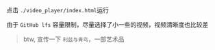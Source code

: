 点击 `./video_player/index.html`运行

由于 `GitHub lfs` 容量限制，尽量选择了小一些的视频，视频清晰度也比较差 

> btw, 宣传一下 `利兹与青鸟`，一部艺术品